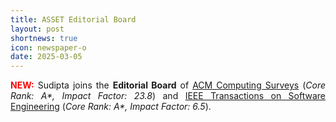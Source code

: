 ```yaml
---
title: ASSET Editorial Board
layout: post
shortnews: true
icon: newspaper-o
date: 2025-03-05
---
```

<p style="text-align:justify">
<font color="red"><b>NEW:</b></font>
Sudipta joins the <b>Editorial Board</b> of <a href="https://dl.acm.org/journal/csur/editorial-board">ACM Computing Surveys</a> (<i>Core Rank: A*, Impact Factor: 23.8</i>) and <a href="https://www.computer.org/csdl/journal/ts/about/107385">IEEE Transactions on Software Engineering</a> (<i>Core Rank: A*, Impact Factor: 6.5</i>). 
</p>
